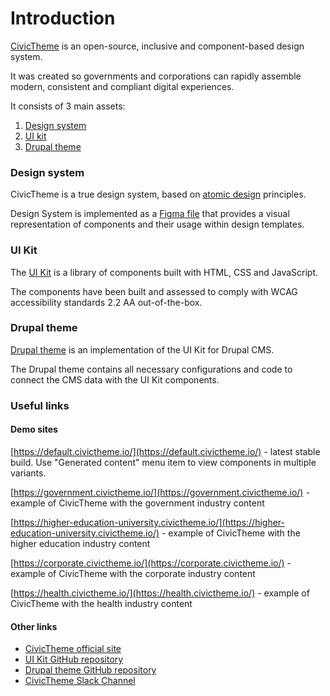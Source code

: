 # Introduction

[CivicTheme](https://civictheme.io) is an open-source, inclusive and component-based design system.

It was created so governments and corporations can rapidly assemble modern, consistent and compliant digital experiences.

It consists of 3 main assets:

1. [Design system](https://civictheme.io/figma)
2. [UI kit](https://uikit.civictheme.io/)
3. [Drupal theme](https://www.drupal.org/project/civictheme)

### Design system

CivicTheme is a true design system, based on [atomic design](https://atomicdesign.bradfrost.com/chapter-2/) principles.

Design System is implemented as a [Figma file](https://civictheme.io/figma) that provides a visual representation of components and their usage within design templates.

### UI Kit <a href="#componentlibrary-wip-about" id="componentlibrary-wip-about"></a>

The [UI Kit](https://uikit.civictheme.io/) is a library of components built with HTML, CSS and JavaScript.

The components have been built and assessed to comply with WCAG accessibility standards 2.2 AA out-of-the-box.

### Drupal theme

[Drupal theme](https://www.drupal.org/project/civictheme) is an implementation of the UI Kit for Drupal CMS.

The Drupal theme contains all necessary configurations and code to connect the CMS data with the UI Kit components.

### Useful links <a href="#introduction-usefullinks" id="introduction-usefullinks"></a>

#### Demo sites <a href="#introduction-usefullinks" id="introduction-usefullinks"></a>

[https://default.civictheme.io/](https://default.civictheme.io/) - latest stable build. Use "Generated content" menu item to view components in multiple variants.

[https://government.civictheme.io/](https://government.civictheme.io/) - example of CivicTheme with the government industry content

[https://higher-education-university.civictheme.io/](https://higher-education-university.civictheme.io/) - example of CivicTheme with the higher education industry content

[https://corporate.civictheme.io/](https://corporate.civictheme.io/) - example of CivicTheme with the corporate industry content

[https://health.civictheme.io/](https://health.civictheme.io/) - example of CivicTheme with the health industry content

#### Other links

* [CivicTheme official site](https://www.civictheme.io/)
* [UI Kit GitHub repository](https://github.com/civictheme/uikit)
* [Drupal theme GitHub repository](https://github.com/civictheme/monorepo-drupal)
* [CivicTheme Slack Channel](https://drupal.slack.com/archives/C039UV0CQBZ)
